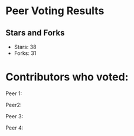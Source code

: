 # Peer Voting Results

## Stars and Forks

- Stars: 38
- Forks: 31

# Contributors who voted:

Peer 1:

Peer2:

Peer 3:

Peer 4:
